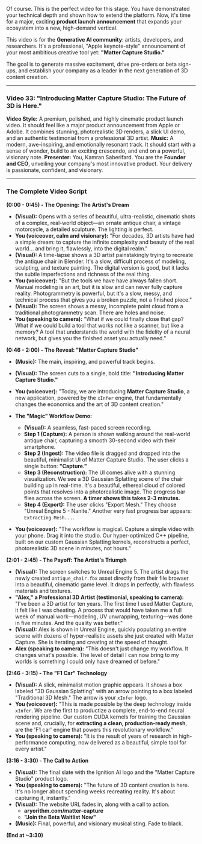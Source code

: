 Of course. This is the perfect video for this stage. You have demonstrated your technical depth and shown how to extend the platform. Now, it's time for a major, exciting **product launch announcement** that expands your ecosystem into a new, high-demand vertical.

This video is for the **Generative AI community**: artists, developers, and researchers. It's a professional, "Apple keynote-style" announcement of your most ambitious creative tool yet: **"Matter Capture Studio."**

The goal is to generate massive excitement, drive pre-orders or beta sign-ups, and establish your company as a leader in the next generation of 3D content creation.

---

### **Video 33: "Introducing Matter Capture Studio: The Future of 3D is Here."**

**Video Style:** A premium, polished, and highly cinematic product launch video. It should feel like a major product announcement from Apple or Adobe. It combines stunning, photorealistic 3D renders, a slick UI demo, and an authentic testimonial from a professional 3D artist.
**Music:** A modern, awe-inspiring, and emotionally resonant track. It should start with a sense of wonder, build to an exciting crescendo, and end on a powerful, visionary note.
**Presenter:** You, Kamran Saberifard. You are the **Founder and CEO**, unveiling your company's most innovative product. Your delivery is passionate, confident, and visionary.

---

### **The Complete Video Script**

**(0:00 - 0:45) - The Opening: The Artist's Dream**

*   **(Visual):** Opens with a series of beautiful, ultra-realistic, cinematic shots of a complex, real-world object—an ornate antique chair, a vintage motorcycle, a detailed sculpture. The lighting is perfect.
*   **You (voiceover, calm and visionary):** "For decades, 3D artists have had a simple dream: to capture the infinite complexity and beauty of the real world... and bring it, flawlessly, into the digital realm."
*   **(Visual):** A time-lapse shows a 3D artist painstakingly trying to recreate the antique chair in Blender. It's a slow, difficult process of modeling, sculpting, and texture painting. The digital version is good, but it lacks the subtle imperfections and richness of the real thing.
*   **You (voiceover):** "But the tools we have have always fallen short. Manual modeling is an art, but it is slow and can never fully capture reality. Photogrammetry is powerful, but it's a slow, messy, and technical process that gives you a broken puzzle, not a finished piece."
*   **(Visual):** The screen shows a messy, incomplete point cloud from a traditional photogrammetry scan. There are holes and noise.
*   **You (speaking to camera):** "What if we could finally close that gap? What if we could build a tool that works not like a scanner, but like a memory? A tool that understands the world with the fidelity of a neural network, but gives you the finished asset you actually need."

**(0:46 - 2:00) - The Reveal: "Matter Capture Studio"**

*   **(Music):** The main, inspiring, and powerful track begins.
*   **(Visual):** The screen cuts to a single, bold title: **"Introducing Matter Capture Studio."**
*   **You (voiceover):** "Today, we are introducing **Matter Capture Studio**, a new application, powered by the `xInfer` engine, that fundamentally changes the economics and the art of 3D content creation."

*   **The "Magic" Workflow Demo:**
    *   **(Visual):** A seamless, fast-paced screen recording.
    *   **Step 1 (Capture):** A person is shown walking around the real-world antique chair, capturing a smooth 30-second video with their smartphone.
    *   **Step 2 (Ingest):** The video file is dragged and dropped into the beautiful, minimalist UI of Matter Capture Studio. The user clicks a single button: **"Capture."**
    *   **Step 3 (Reconstruction):** The UI comes alive with a stunning visualization. We see a 3D Gaussian Splatting scene of the chair building up in real-time. It's a beautiful, ethereal cloud of colored points that resolves into a photorealistic image. The progress bar flies across the screen. **A timer shows this takes 2-3 minutes.**
    *   **Step 4 (Export):** The user clicks "Export Mesh." They choose "Unreal Engine 5 - Nanite." Another very fast progress bar appears: `Extracting Mesh...`.
*   **You (voiceover):** "The workflow is magical. Capture a simple video with your phone. Drag it into the studio. Our hyper-optimized C++ pipeline, built on our custom Gaussian Splatting kernels, reconstructs a perfect, photorealistic 3D scene in minutes, not hours."

**(2:01 - 2:45) - The Payoff: The Artist's Triumph**

*   **(Visual):** The screen switches to Unreal Engine 5. The artist drags the newly created `antique_chair.fbx` asset directly from their file browser into a beautiful, cinematic game level. It drops in perfectly, with flawless materials and textures.
*   **"Alex," a Professional 3D Artist (testimonial, speaking to camera):** "I've been a 3D artist for ten years. The first time I used Matter Capture, it felt like I was cheating. A process that would have taken me a full week of manual work—modeling, UV unwrapping, texturing—was done in five minutes. And the quality was better."
*   **(Visual):** Alex is shown in Unreal Engine, quickly populating an entire scene with dozens of hyper-realistic assets she just created with Matter Capture. She is iterating and creating at the speed of thought.
*   **Alex (speaking to camera):** "This doesn't just change my workflow. It changes what's possible. The level of detail I can now bring to my worlds is something I could only have dreamed of before."

**(2:46 - 3:15) - The "F1 Car" Technology**

*   **(Visual):** A slick, minimalist motion graphic appears. It shows a box labeled "3D Gaussian Splatting" with an arrow pointing to a box labeled "Traditional 3D Mesh." The arrow is your `xInfer` logo.
*   **You (voiceover):** "This is made possible by the deep technology inside `xInfer`. We are the first to productize a complete, end-to-end neural rendering pipeline. Our custom CUDA kernels for training the Gaussian scene and, crucially, for **extracting a clean, production-ready mesh**, are the 'F1 car' engine that powers this revolutionary workflow."
*   **You (speaking to camera):** "It is the result of years of research in high-performance computing, now delivered as a beautiful, simple tool for every artist."

**(3:16 - 3:30) - The Call to Action**

*   **(Visual):** The final slate with the Ignition AI logo and the "Matter Capture Studio" product logo.
*   **You (speaking to camera):** "The future of 3D content creation is here. It's no longer about spending weeks recreating reality. It's about capturing it, instantly."
*   **(Visual):** The website URL fades in, along with a call to action.
    *   **aryorithm.com/matter-capture**
    *   **"Join the Beta Waitlist Now"**
*   **(Music):** Final, powerful, and visionary musical sting. Fade to black.

**(End at ~3:30)**